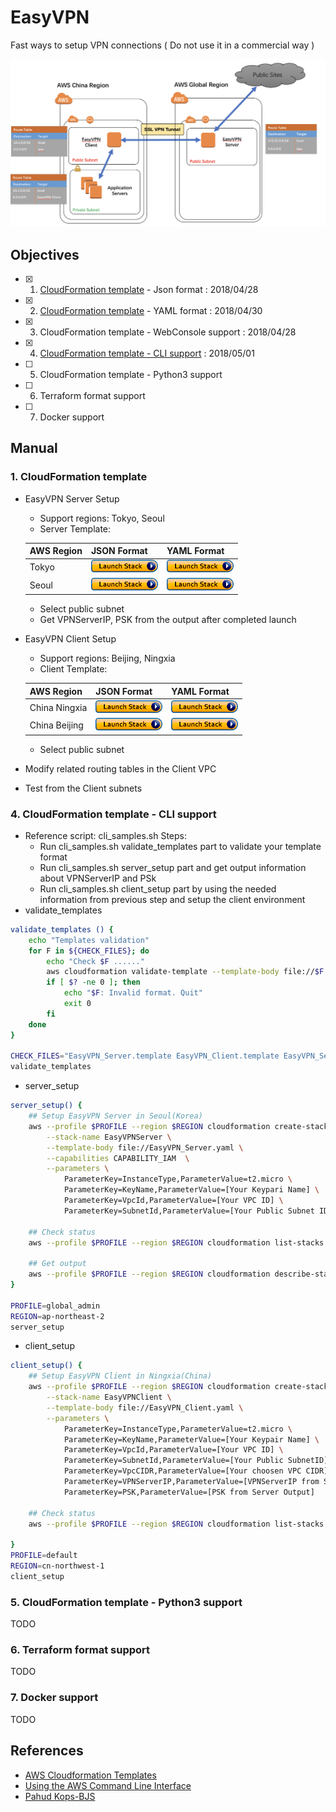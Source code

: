 # EasyVPN
Fast ways to setup VPN connections ( Do not use it in a commercial way )

![EasyVPN Architedcture](images/EasyVPNArch.png)

## Objectives
  - [X] 1. [CloudFormation template](README.md#1-cloudformation-template) - Json format : 2018/04/28
  - [X] 2. [CloudFormation template](README.md#1-cloudformation-template) - YAML format : 2018/04/30
  - [X] 3. CloudFormation template - WebConsole support : 2018/04/28
  - [X] 4. [CloudFormation template - CLI support](README.md#4-cloudformation-template---cli-support) : 2018/05/01
  - [ ] 5. CloudFormation template - Python3 support
  - [ ] 6. Terraform format support
  - [ ] 7. Docker support
  
## Manual
### 1. CloudFormation template
 - EasyVPN Server Setup
    - Support regions: Tokyo, Seoul
    - Server Template: 
    
	AWS Region   | JSON Format  | YAML Format 
	------------ | ------------ | ------------
	Tokyo | [![launch-json](images/cloudformation-launch-stack-button.png)](https://console.aws.amazon.com/cloudformation/home?region=ap-northeast-1#/stacks/new?stackName=EasyVPNServer&amp;templateURL=https://s3-ap-southeast-1.amazonaws.com/leopublic/templates/EasyVPN/EasyVPN_Server.template) | [![launch-yaml](images/cloudformation-launch-stack-button.png)](https://console.aws.amazon.com/cloudformation/home?region=ap-northeast-1#/stacks/new?stackName=EasyVPNServer&amp;templateURL=https://s3-ap-southeast-1.amazonaws.com/leopublic/templates/EasyVPN/EasyVPN_Server.yaml)
	Seoul | [![launch-json](images/cloudformation-launch-stack-button.png)](https://console.aws.amazon.com/cloudformation/home?region=ap-northeast-2#/stacks/new?stackName=EasyVPNServer&amp;templateURL=https://s3-ap-southeast-1.amazonaws.com/leopublic/templates/EasyVPN/EasyVPN_Server.template) | [![launch-yaml](images/cloudformation-launch-stack-button.png)](https://console.aws.amazon.com/cloudformation/home?region=ap-northeast-2#/stacks/new?stackName=EasyVPNServer&amp;templateURL=https://s3-ap-southeast-1.amazonaws.com/leopublic/templates/EasyVPN/EasyVPN_Server.yaml) 
	- Select public subnet
    - Get VPNServerIP, PSK from the output after completed launch
 - EasyVPN Client Setup
    - Support regions: Beijing, Ningxia
    - Client Template: 
	
	AWS Region   | JSON Format  | YAML Format 
	------------ | ------------ | ------------
	China Ningxia | [![launch-json](images/cloudformation-launch-stack-button.png)](https://console.amazonaws.cn/cloudformation/home?region=cn-northwest-1#/stacks/new?stackName=EasyVPNClient&amp;templateURL=https://s3.cn-north-1.amazonaws.com.cn/leopublic/templates/EasyVPN/EasyVPN_Client.template) | [![launch-yaml](images/cloudformation-launch-stack-button.png)](https://console.amazonaws.cn/cloudformation/home?region=cn-northwest-1#/stacks/new?stackName=EasyVPNClient&amp;templateURL=https://s3.cn-north-1.amazonaws.com.cn/leopublic/templates/EasyVPN/EasyVPN_Client.yaml)
	China Beijing | [![launch-json](images/cloudformation-launch-stack-button.png)](https://console.amazonaws.cn/cloudformation/home?region=cn-north-1#/stacks/new?stackName=EasyVPNClient&amp;templateURL=https://s3.cn-north-1.amazonaws.com.cn/leopublic/templates/EasyVPN/EasyVPN_Client.template) | [![launch-yaml](images/cloudformation-launch-stack-button.png)](https://console.amazonaws.cn/cloudformation/home?region=cn-north-1#/stacks/new?stackName=EasyVPNClient&amp;templateURL=https://s3.cn-north-1.amazonaws.com.cn/leopublic/templates/EasyVPN/EasyVPN_Client.yaml)
    - Select public subnet
 - Modify related routing tables in the Client VPC
 - Test from the Client subnets

### 4. CloudFormation template - CLI support
- Reference script: cli_samples.sh
  Steps: 
	- Run cli_samples.sh validate_templates part to validate your template format
    - Run cli_samples.sh server_setup part and get output information about VPNServerIP and PSk
    - Run cli_samples.sh client_setup part by using the needed information from previous step and setup the client environment
- validate_templates
```Bash
validate_templates () {
    echo "Templates validation"
    for F in ${CHECK_FILES}; do
        echo "Check $F ......"
        aws cloudformation validate-template --template-body file://$F
        if [ $? -ne 0 ]; then
            echo "$F: Invalid format. Quit"
            exit 0
        fi
    done
}

CHECK_FILES="EasyVPN_Server.template EasyVPN_Client.template EasyVPN_Server.yaml EasyVPN_Client.yaml"
validate_templates
```
- server_setup
```Bash
server_setup() {
    ## Setup EasyVPN Server in Seoul(Korea)
    aws --profile $PROFILE --region $REGION cloudformation create-stack  \
        --stack-name EasyVPNServer \
        --template-body file://EasyVPN_Server.yaml \
        --capabilities CAPABILITY_IAM  \
        --parameters \
            ParameterKey=InstanceType,ParameterValue=t2.micro \
            ParameterKey=KeyName,ParameterValue=[Your Keypari Name] \
            ParameterKey=VpcId,ParameterValue=[Your VPC ID] \
            ParameterKey=SubnetId,ParameterValue=[Your Public Subnet ID]

    ## Check status
    aws --profile $PROFILE --region $REGION cloudformation list-stacks --output json --stack-status-filter CREATE_IN_PROGRESS

    ## Get output
    aws --profile $PROFILE --region $REGION cloudformation describe-stacks --stack-name EasyVPNServer --output json --query 'Stacks[*].Outputs[*]'
}

PROFILE=global_admin
REGION=ap-northeast-2
server_setup
```
- client_setup
```Bash
client_setup() {
    ## Setup EasyVPN Client in Ningxia(China)
    aws --profile $PROFILE --region $REGION cloudformation create-stack  \
        --stack-name EasyVPNClient \
        --template-body file://EasyVPN_Client.yaml \
        --parameters \
            ParameterKey=InstanceType,ParameterValue=t2.micro \
            ParameterKey=KeyName,ParameterValue=[Your Keypair Name] \
            ParameterKey=VpcId,ParameterValue=[Your VPC ID] \
            ParameterKey=SubnetId,ParameterValue=[Your Public SubnetID] \
            ParameterKey=VpcCIDR,ParameterValue=[Your choosen VPC CIDR] \
            ParameterKey=VPNServerIP,ParameterValue=[VPNServerIP from Server Output] \
            ParameterKey=PSK,ParameterValue=[PSK from Server Output]

    ## Check status
    aws --profile $PROFILE --region $REGION cloudformation list-stacks --output json --stack-status-filter CREATE_IN_PROGRESS

}
PROFILE=default
REGION=cn-northwest-1
client_setup
```

### 5. CloudFormation template - Python3 support
TODO

### 6. Terraform format support
TODO

### 7. Docker support
TODO


## References
- [AWS Cloudformation Templates](https://github.com/awslabs/aws-cloudformation-templates)
- [Using the AWS Command Line Interface](https://docs.aws.amazon.com/AWSCloudFormation/latest/UserGuide/cfn-using-cli.html)
- [Pahud Kops-BJS](https://github.com/pahud/kops-bjs)


